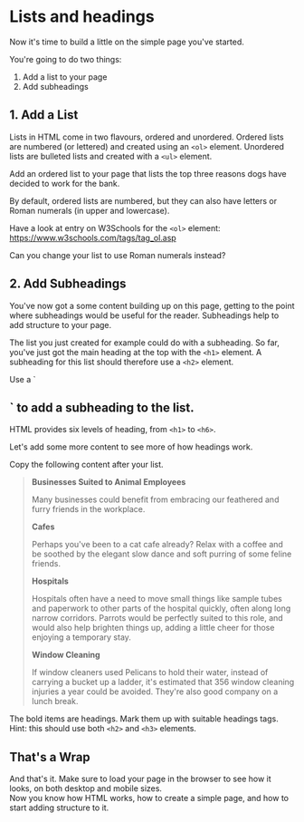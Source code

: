 # Lists and headings

Now it's time to build a little on the simple page you've started.

You're going to do two things:

1. Add a list to your page
2. Add subheadings


## 1. Add a List

Lists in HTML come in two flavours, ordered and unordered. Ordered lists are numbered (or lettered) and created using an `<ol>` element. Unordered lists are bulleted lists and created with a `<ul>` element.

<div class="todo">
Add an ordered list to your page that lists the top three reasons dogs have decided to work for the bank.
</div>

By default, ordered lists are numbered, but they can also have letters or Roman numerals (in upper and lowercase).

Have a look at entry on W3Schools for the `<ol>` element: <https://www.w3schools.com/tags/tag_ol.asp>

<div class="todo">
Can you change your list to use Roman numerals instead?
</div>

## 2. Add Subheadings

You've now got a some content building up on this page, getting to the point where subheadings would be useful for the reader. Subheadings help to add structure to your page.

The list you just created for example could do with a subheading. So far, you've just got the main heading at the top with the `<h1>` element. A subheading for this list should therefore use a `<h2>` element.

<div class="todo">
Use a `<h2>` to add a subheading to the list.
</div>

HTML provides six levels of heading, from `<h1>` to `<h6>`.

Let's add some more content to see more of how headings work.

<div class="todo">
Copy the following content after your list.
</div>

> **Businesses Suited to Animal Employees**
>
> Many businesses could benefit from embracing our feathered and furry friends in the workplace.
>
> **Cafes**
>
> Perhaps you've been to a cat cafe already? Relax with a coffee and be soothed by the elegant slow dance and soft purring of some feline friends.
>
> **Hospitals**
>
> Hospitals often have a need to move small things like sample tubes and paperwork to other parts of the hospital quickly, often along long narrow corridors. Parrots would be perfectly suited to this role, and would also help brighten things up, adding a little cheer for those enjoying a temporary stay.
>
> **Window Cleaning**
>
> If window cleaners used Pelicans to hold their water, instead of carrying a bucket up a ladder, it's estimated that 356 window cleaning injuries a year could be avoided. They're also good company on a lunch break.

The bold items are headings. Mark them up with suitable headings tags. Hint: this should use both `<h2>` and `<h3>` elements.

## That's a Wrap

And that's it. Make sure to load your page in the browser to see how it looks, on both desktop and mobile sizes.  
Now you know how HTML works, how to create a simple page, and how to start adding structure to it.   
